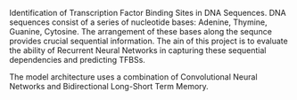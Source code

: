 Identification of Transcription Factor Binding Sites in DNA Sequences. 
DNA sequences consist of a series of nucleotide bases: Adenine, Thymine, Guanine, Cytosine. The arrangement of these bases along the sequnce provides crucial sequential information. 
The ain of this project is to evaluate the ability of Recurrent Neural Networks in capturing these sequential dependencies and predicting TFBSs. 

The model architecture uses a combination of Convolutional Neural Networks and Bidirectional Long-Short Term Memory. 
